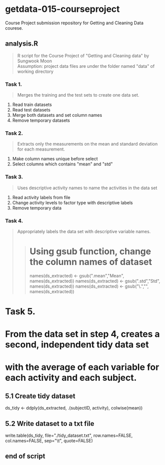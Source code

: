 # getdata-015-courseproject
Course Project submission repository for Getting and Cleaning Data courese.

## analysis.R
> R script for the Course Project of "Getting and Cleaning data" 
> by Sungwook Moon  
> Assumption: project data files are under the folder named "data" of working directory

### Task 1.
> Merges the training and the test sets to create one data set.

1. Read train datasets
2. Read test datasets
3. Merge both datasets and set column names
4. Remove temporary datasets

### Task 2.
> Extracts only the measurements on the mean and standard deviation for each measurement. 

1. Make column names unique before select
2. Select columns which contains "mean" and "std"

### Task 3.
> Uses descriptive activity names to name the activities in the data set

1. Read activity labels from file
2. Change activity levels to factor type with descriptive labels
3. Remove temporary data

### Task 4.
> Appropriately labels the data set with descriptive variable names. 
> > # Using gsub function, change the column names of dataset
> > names(ds_extracted) <- gsub(".mean","Mean", names(ds_extracted))
> > names(ds_extracted) <- gsub(".std","Std", names(ds_extracted))
> > names(ds_extracted) <- gsub("\\.","", names(ds_extracted))

# Task 5.
# From the data set in step 4, creates a second, independent tidy data set 
# with the average of each variable for each activity and each subject.
## 5.1 Create tidy dataset
ds_tidy <- ddply(ds_extracted, .(subjectID, activity), colwise(mean))

## 5.2 Write dataset to a txt file
write.table(ds_tidy, file="./tidy_dataset.txt", row.names=FALSE, col.names=FALSE, sep="\t", quote=FALSE)

## end of script
